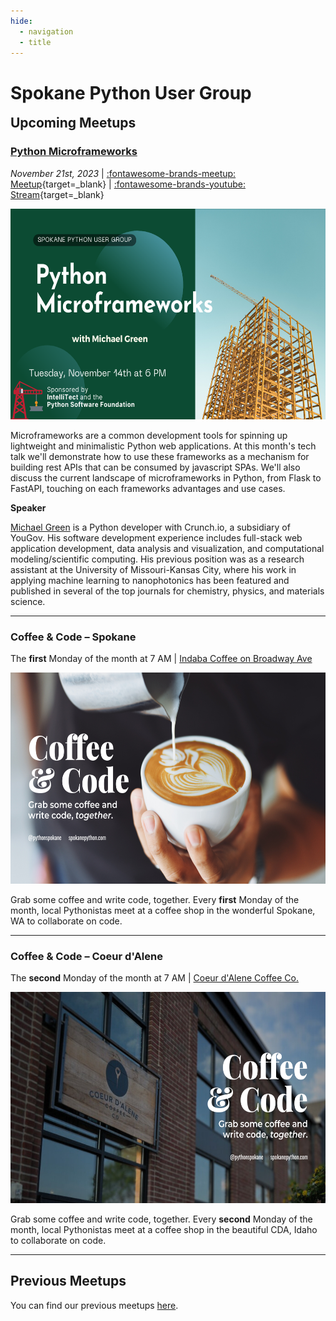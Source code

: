 ```yaml
---
hide:
  - navigation
  - title
---
```


<!-- Hide H1, it's already shown in the navbar -->
<style>
  .md-typeset h1,
  .md-content__button {
    display: none;
  }

  #upcoming-meetups {
    margin-top: 0px;
  }
</style>

# Spokane Python User Group

<!-- <div class="callout">
  <p>
    🚨 We are looking for <a href="/speak/#submit-proposal">speakers to present</a> in 2023! 
  </p>
</div> -->

## Upcoming Meetups

### [Python Microframeworks](meetups/python-microframeworks.md)

_November 21st, 2023_ | [:fontawesome-brands-meetup: Meetup](https://www.meetup.com/python-spokane/events/297078458/){target=_blank} | [:fontawesome-brands-youtube: Stream](https://youtube.com/live/hPjw7UlcDsc?feature=share){target=_blank}

<img src="/img/python-microframeworks.png" width="600" height="337.5">

Microframeworks are a common development tools for spinning up lightweight and minimalistic Python web applications. At this month's tech talk we'll demonstrate how to use these frameworks as a mechanism for building rest APIs that can be consumed by javascript SPAs. We'll also discuss the current landscape of microframeworks in Python, from Flask to FastAPI, touching on each frameworks advantages and use cases.

**Speaker**

[Michael Green](https://michaelgreen.dev/) is a Python developer with Crunch.io, a subsidiary of YouGov. His software development experience includes full-stack web application development, data analysis and visualization, and computational modeling/scientific computing. His previous position was as a research assistant at the University of Missouri-Kansas City, where his work in applying machine learning to nanophotonics has been featured and published in several of the top journals for chemistry, physics, and materials science.

---

### Coffee & Code –⁠ Spokane

The **first** Monday of the month at 7 AM | [Indaba Coffee on Broadway Ave](https://goo.gl/maps/hAfFMFyaRMk)

<img src="/img/coffee-and-code.png" width="600" height="337.5">

Grab some coffee and write code, together. Every **first** Monday of the month, local Pythonistas meet at a coffee shop in the wonderful Spokane, WA to collaborate on code.

---

### Coffee & Code –⁠ Coeur d'Alene

The **second** Monday of the month at 7 AM | [Coeur d'Alene Coffee Co.](https://cdacoffeecompany.com/)

<img src="/img/coffee-and-code-cda.png" width="600" height="337.5">

Grab some coffee and write code, together. Every **second** Monday of the month, local Pythonistas meet at a coffee shop in the beautiful CDA, Idaho to collaborate on code.


---

## Previous Meetups

You can find our previous meetups [here](meetups/c-extensions.md).
